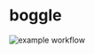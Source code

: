 # boggle

![example workflow](https://github.com/seblukas/boggle/actions/workflows/unit-tests.yml/badge.svg)